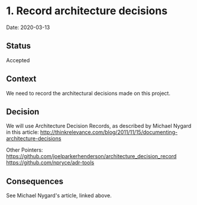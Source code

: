 # 1. Record architecture decisions

Date: 2020-03-13

## Status

Accepted

## Context

We need to record the architectural decisions made on this project.

## Decision

We will use Architecture Decision Records, as described by Michael Nygard in this article: http://thinkrelevance.com/blog/2011/11/15/documenting-architecture-decisions

Other Pointers:
https://github.com/joelparkerhenderson/architecture_decision_record
https://github.com/npryce/adr-tools

## Consequences

See Michael Nygard's article, linked above.